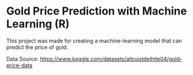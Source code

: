 <h1>Gold Price Prediction with Machine Learning (R)</h1>
This project was made for creating a machine-learning model that can predict the price of gold.

Data Source: https://www.kaggle.com/datasets/altruistdelhite04/gold-price-data

